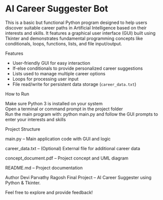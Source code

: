 # AI Career Suggester Bot
This is a basic but functional Python program designed to help users discover suitable career paths in Artificial Intelligence based on their interests and skills. It features a graphical user interface (GUI) built using Tkinter and demonstrates fundamental programming concepts like conditionals, loops, functions, lists, and file input/output.


Features

-  User-friendly GUI for easy interaction  
-  If-else conditionals to provide personalized career suggestions  
-  Lists used to manage multiple career options  
-  Loops for processing user input  
-  File read/write for persistent data storage (`career_data.txt`)


 How to Run

 Make sure Python 3 is installed on your system  
 Open a terminal or command prompt in the project folder  
 Run the main program with: python main.py and follow the GUI prompts to enter your interests and skills


Project Structure

main.py – Main application code with GUI and logic

career_data.txt – (Optional) External file for additional career data

concept_document.pdf – Project concept and UML diagram

README.md – Project documentation

Author
Devi Parvathy Ragosh
Final Project – AI Career Suggester using Python & Tkinter.

 Feel free to explore and provide feedback!
